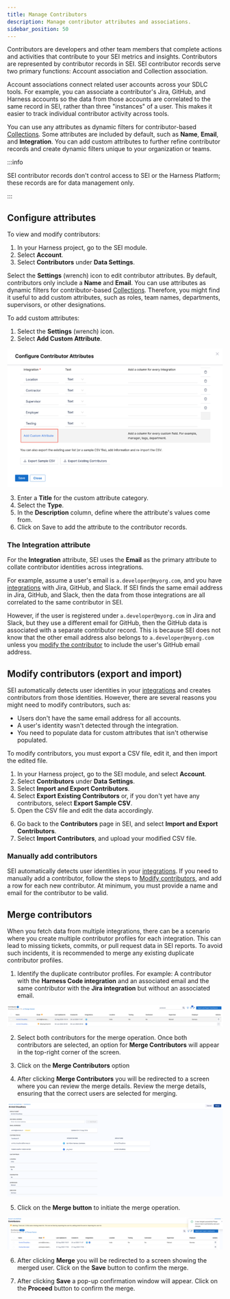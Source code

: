 ```yaml
---
title: Manage Contributors
description: Manage contributor attributes and associations.
sidebar_position: 50
---
```


Contributors are developers and other team members that complete actions and activities that contribute to your SEI metrics and insights. Contributors are represented by contributor records in SEI. SEI contributor records serve two primary functions: Account association and Collection association.

Account associations connect related user accounts across your SDLC tools. For example, you can associate a contributor's Jira, GitHub, and Harness accounts so the data from those accounts are correlated to the same record in SEI, rather than three "instances" of a user. This makes it easier to track individual contributor activity across tools.

You can use any attributes as dynamic filters for contributor-based [Collections](/docs/software-engineering-insights/sei-projects-and-collections/manage-collections). Some attributes are included by default, such as **Name**, **Email**, and **Integration**. You can add custom attributes to further refine contributor records and create dynamic filters unique to your organization or teams.

:::info

SEI contributor records don't control access to SEI or the Harness Platform; these records are for data management only.

:::

## Configure attributes

To view and modify contributors:

1. In your Harness project, go to the SEI module.
2. Select **Account**.
3. Select **Contributors** under **Data Settings**.

<!-- img .gitbook/assets/Screen Shot 2022-12-01 at 2.23.22 PM.png - Settings page with Users tile indicated -->

Select the **Settings** (wrench) icon to edit contributor attributes. By default, contributors only include a **Name** and **Email**. You can use attributes as dynamic filters for contributor-based [Collections](/docs/software-engineering-insights/sei-projects-and-collections/manage-collections.md). Therefore, you might find it useful to add custom attributes, such as roles, team names, departments, supervisors, or other designations.

To add custom attributes:

1. Select the **Settings** (wrench) icon.
2. Select **Add Custom Attribute**.

![](./static/contributor-attributes.png)

3. Enter a **Title** for the custom attribute category.
4. Select the **Type**.
5. In the **Description** column, define where the attribute's values come from.
6. Click on Save to add the attribute to the contributor records.

<!-- image .gitbook/assets/Screen Shot 2022-12-01 at 2.26.31 PM.png - Configure User Attributes dialog -->

### The Integration attribute

For the **Integration** attribute, SEI uses the **Email** as the primary attribute to collate contributor identities across integrations.

For example, assume a user's email is `a.developer@myorg.com`, and you have [integrations](/docs/software-engineering-insights/sei-integrations/sei-integrations-overview) with Jira, GitHub, and Slack. If SEI finds the same email address in Jira, GitHub, and Slack, then the data from those integrations are all correlated to the same contributor in SEI.

However, if the user is registered under `a.developer@myorg.com` in Jira and Slack, but they use a different email for GitHub, then the GitHub data is associated with a separate contributor record. This is because SEI does not know that the other email address also belongs to `a.developer@myorg.com` unless you [modify the contributor](#modify-contributors-export-and-import) to include the user's GitHub email address.

## Modify contributors (export and import)

SEI automatically detects user identities in your [integrations](/docs/software-engineering-insights/sei-integrations/sei-integrations-overview) and creates contributors from those identities. However, there are several reasons you might need to modify contributors, such as:

* Users don't have the same email address for all accounts.
* A user's identity wasn't detected through the integration.
* You need to populate data for custom attributes that isn't otherwise populated.

To modify contributors, you must export a CSV file, edit it, and then import the edited file.

1. In your Harness project, go to the SEI module, and select **Account**.
2. Select **Contributors** under **Data Settings**.
3. Select **Import and Export Contributors**.
4. Select **Export Existing Contributors** or, if you don't yet have any contributors, select **Export Sample CSV**.
5. Open the CSV file and edit the data accordingly.

<!-- image .gitbook/assets/Screen Shot 2022-12-01 at 2.31.01 PM.png - sample user record csv-->

6. Go back to the **Contributors** page in SEI, and select **Import and Export Contributors**.
7. Select **Import Contributors**, and upload your modified CSV file.

### Manually add contributors

SEI automatically detects user identities in your [integrations](/docs/software-engineering-insights/sei-integrations/sei-integrations-overview). If you need to manually add a contributor, follow the steps to [Modify contributors](#modify-contributors-export-and-import), and add a row for each new contributor. At minimum, you must provide a name and email for the contributor to be valid.

## Merge contributors

When you fetch data from multiple integrations, there can be a scenario where you create multiple contributor profiles for each integration. This can lead to missing tickets, commits, or pull request data in SEI reports. To avoid such incidents, it is recommended to merge any existing duplicate contributor profiles.

1. Identify the duplicate contributor profiles. For example: A contributor with the **Harness Code integration** and an associated email and the same contributor with the **Jira integration** but without an associated email.

![](./static/merge-contributors-step1.png)

2. Select both contributors for the merge operation. Once both contributors are selected, an option for **Merge Contributors** will appear in the top-right corner of the screen.

3. Click on the **Merge Contributors** option

4. After clicking **Merge Contributors** you will be redirected to a screen where you can review the merge details. Review the merge details, ensuring that the correct users are selected for merging.

![](./static/merge-contributors-step3.png)

5. Click on the **Merge button** to initiate the merge operation.

![](./static/merge-contributors-step4.png)

6. After clicking **Merge** you will be redirected to a screen showing the merged user. Click on the **Save** button to confirm the merge.

7. After clicking **Save** a pop-up confirmation window will appear. Click on the **Proceed** button to confirm the merge.
